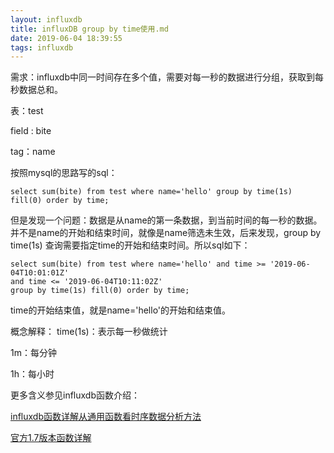 ```yaml
---
layout: influxdb
title: influxDB group by time使用.md
date: 2019-06-04 18:39:55
tags: influxdb
---
```





需求：influxdb中同一时间存在多个值，需要对每一秒的数据进行分组，获取到每秒数据总和。

表：test

field : bite

tag：name

按照mysql的思路写的sql：

```mysql
select sum(bite) from test where name='hello' group by time(1s) fill(0) order by time;
```



但是发现一个问题：数据是从name的第一条数据，到当前时间的每一秒的数据。并不是name的开始和结束时间，就像是name筛选未生效，后来发现，group by time(1s) 查询需要指定time的开始和结束时间。所以sql如下：

```mysql
select sum(bite) from test where name='hello' and time >= '2019-06-04T10:01:01Z'
and time <= '2019-06-04T10:11:02Z'
group by time(1s) fill(0) order by time; 
```

time的开始结束值，就是name='hello'的开始和结束值。

概念解释：
time(1s)：表示每一秒做统计

1m：每分钟

1h：每小时

更多含义参见influxdb函数介绍：

[influxdb函数详解从通用函数看时序数据分析方法](https://tanjiti.github.io/2019/02/20/influxdb%E5%87%BD%E6%95%B0%E8%AF%A6%E8%A7%A3/)

[官方1.7版本函数详解](https://docs.influxdata.com/influxdb/v1.7/query_language/functions/)